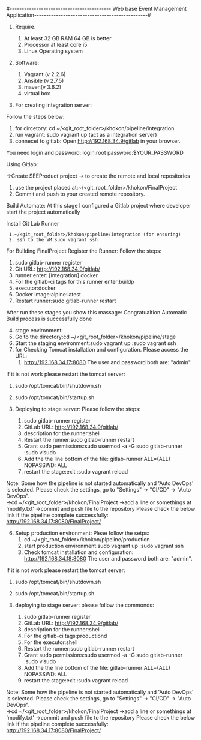 #------------------------------------------ Web base Event Management Application-----------------------------------------------#

1. Require: 
    1. At least 32 GB RAM 64 GB is better
    2. Processor at least core i5
	3. Linux Operating system

2. Software: 
    1. Vagrant (v 2.2.6)
    2. Ansible (v 2.7.5)
	3. maven(v 3.6.2)
	4. virtual box
	
	
	
3. For creating integration server:

Follow the steps below:
  1. for dircetory: cd ~/<git_root_folder>/khokon/pipeline/integration
  2. run vagrant: sudo vagrant up (act as a integration server)
  3. connecet to gitlab: Open http://192.168.34.9/gitlab in your browser.
  
  You need login and password:
  login:root
  password:$YOUR_PASSWORD
  
Using Gitlab:

->Create SEEProduct project
-> to create the remote and local repositories
  1. use the project placed at:~/<git_root_folder>/khokon/FinalProject
  2. Commit and push to your created remote repository.

Build Automate:
At this stage I configured a Gitlab project where developer start the project automatically

Install Git Lab Runner

     1.~/<git_root_folder>/khokon/pipeline/integration (for ensuring)
     2. ssh to the VM:sudo vagrant ssh
	 
For Building FinalProject Register the Runner:
 Follow the steps:
  1. sudo gitlab-runner register
  2. Git URL: http://192.168.34.9/gitlab/
  3. runner enter:  [integration] docker 
  4. For the gitlab-ci tags for this runner enter:buildp
  5. executor:docker
  6. Docker image:alpine:latest
  7. Restart runner:sudo gitlab-runner restart
  
After run these stages you show this massage: Congratualtion Automatic Build process is successfully done


4. stage environment:
  1. Go to the directory:cd ~/<git_root_folder>/khokon/pipeline/stage
  2. Start the staging environment:sudo vagrant up
                                  :sudo vagrant ssh
  3. for Checking Tomcat installation and configuration. Please access the URL:
        1. http://192.168.34.17:8080
The user and password both are: "admin".

If it is not work please restart the tomcat server:
 1. sudo /opt/tomcat/bin/shutdown.sh
 2. sudo /opt/tomcat/bin/startup.sh


5. Deploying to stage server:
    Please follow the steps:
	 1. sudo gitlab-runner register
	 2. GitLab URL: http://192.168.34.9/gitlab/
	 3. description for the runner:shell
	 4. Restart the runner:sudo gitlab-runner restart
     5. Grant sudo permissions:sudo usermod -a -G sudo gitlab-runner
	                          :sudo visudo
     6. Add the the line bottom of the file: gitlab-runner ALL=(ALL) NOPASSWD: ALL
	 7. restart the stage:exit
                         :sudo vagrant reload
						 
Note: Some how the pipeline is not started automatically and 'Auto DevOps' is selected. Please check the settings, go to "Settings" -> "CI/CD" -> "Auto DevOps".	 
          ->cd ~/<git_root_folder>/khokon/FinalProject
		  ->add a line or somethings at 'modify.txt'
		  ->commit and push file to the repository
Please check the below link if the pipeline complete successfully: http://192.168.34.17:8080/FinalProject/

          

6. Setup production environment:
    Pleae follow the setps:
	 1. cd ~/<git_root_folder>/khokon/pipeline/production
	 2. start production environment:sudo vagrant up
                                    :sudo vagrant ssh
	 3. Check tomcat installation and configuration: http://192.168.34.18:8080
The user and password both are: "admin".

If it is not work please restart the tomcat server:
 1. sudo /opt/tomcat/bin/shutdown.sh
 2. sudo /opt/tomcat/bin/startup.sh
 
7. deploying to stage server: 
please follow the commonds:
     1. sudo gitlab-runner register
	 2. GitLab URL: http://192.168.34.9/gitlab/
	 3. description for the runner:shell
	 4. For the gitlab-ci tags:productiond
	 5. For the executor:shell
	 6. Restart the runner:sudo gitlab-runner restart
	 7. Grant sudo permissions:sudo usermod -a -G sudo gitlab-runner
                        :sudo visudo
	 8. Add the the line bottom of the file: gitlab-runner ALL=(ALL) NOPASSWD: ALL
	 9. restart the stage:exit
                         :sudo vagrant reload
						 
Note: Some how the pipeline is not started automatically and 'Auto DevOps' is selected. Please check the settings, go to "Settings" -> "CI/CD" -> "Auto DevOps".	 
          ->cd ~/<git_root_folder>/khokon/FinalProject
		  ->add a line or somethings at 'modify.txt'
		  ->commit and push file to the repository
Please check the below link if the pipeline complete successfully: http://192.168.34.17:8080/FinalProject/
